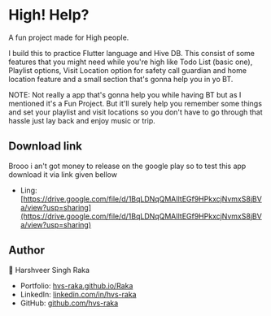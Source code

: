 # High! Help?

A fun project made for High people.

I build this to practice Flutter language and Hive DB. This consist of some features that you might need while you're high like Todo List (basic one), Playlist options, Visit Location option for safety call guardian and home location feature and a small section that's gonna help you in yo BT. 

NOTE: Not really a app that's gonna help you while having BT but as I mentioned it's a Fun Project. But it'll surely help you remember some things and set your playlist and visit locations so you don't have to go through that hassle just lay back and enjoy music or trip. 


## Download link

Brooo i an't got money to release on the google play so to test this app download it via link given bellow

- Ling: [https://drive.google.com/file/d/1BqLDNqQMAIltEGf9HPkxcjNvmxS8jBVa/view?usp=sharing](https://drive.google.com/file/d/1BqLDNqQMAIltEGf9HPkxcjNvmxS8jBVa/view?usp=sharing)





## Author
👤 Harshveer Singh Raka  
- Portfolio: [hvs-raka.github.io/Raka](https://hvs-raka.github.io/Raka)  
- LinkedIn: [linkedin.com/in/hvs-raka](https://linkedin.com/in/hvs-raka)  
- GitHub: [github.com/hvs-raka](https://github.com/hvs-raka)  